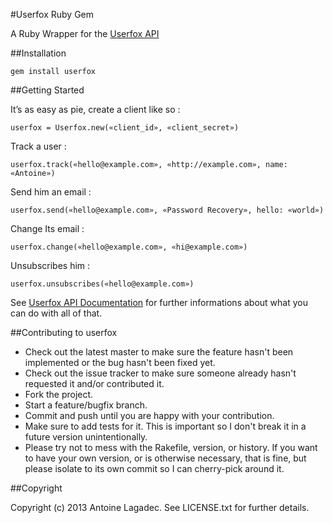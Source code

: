 #Userfox Ruby Gem

A Ruby Wrapper for the [Userfox API](http://www.userfox.com/docs/#rest-api)

##Installation

	gem install userfox
    
##Getting Started

It’s as easy as pie, create a client like so :

	userfox = Userfox.new(«client_id», «client_secret»)

Track a user :

	userfox.track(«hello@example.com», «http://example.com», name: «Antoine»)
    
Send him an email :
 
	userfox.send(«hello@example.com», «Password Recovery», hello: «world»)
 
 Change Its email : 
 
 	userfox.change(«hello@example.com», «hi@example.com»)
 	
 Unsubscribes him :
 
 	userfox.unsubscribes(«hello@example.com»)
 	
See [Userfox API Documentation](http://www.userfox.com/docs/#rest-api) for further informations about what you can do with all of that.
 	
##Contributing to userfox

* Check out the latest master to make sure the feature hasn't been implemented or the bug hasn't been fixed yet.
* Check out the issue tracker to make sure someone already hasn't requested it and/or contributed it.
* Fork the project.
* Start a feature/bugfix branch.
* Commit and push until you are happy with your contribution.
* Make sure to add tests for it. This is important so I don't break it in a future version unintentionally.
* Please try not to mess with the Rakefile, version, or history. If you want to have your own version, or is otherwise necessary, that is fine, but please isolate to its own commit so I can cherry-pick around it.

##Copyright

Copyright (c) 2013 Antoine Lagadec. See LICENSE.txt for
further details.